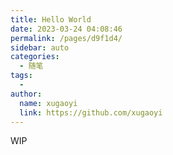 ```yaml
---
title: Hello World
date: 2023-03-24 04:08:46
permalink: /pages/d9f1d4/
sidebar: auto
categories:
  - 随笔
tags:
  - 
author: 
  name: xugaoyi
  link: https://github.com/xugaoyi
---
```


WIP